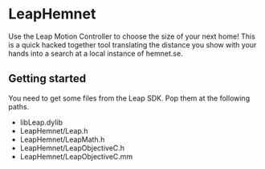LeapHemnet
==========

Use the Leap Motion Controller to choose the size of your next home! This is a quick hacked together tool translating the
distance you show with your hands into a search at a local instance of hemnet.se.

Getting started
---------------

You need to get some files from the Leap SDK. Pop them at the following paths.

 - libLeap.dylib
 - LeapHemnet/Leap.h
 - LeapHemnet/LeapMath.h
 - LeapHemnet/LeapObjectiveC.h
 - LeapHemnet/LeapObjectiveC.mm
